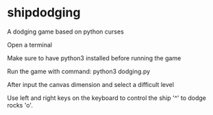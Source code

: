 # shipdodging
A dodging game based on python curses

Open a terminal

Make sure to have python3 installed before running the game

Run the game with command: python3 dodging.py

After input the canvas dimension and select a difficult level

Use left and right keys on the keyboard to control the ship '^' to dodge rocks 'o'.
